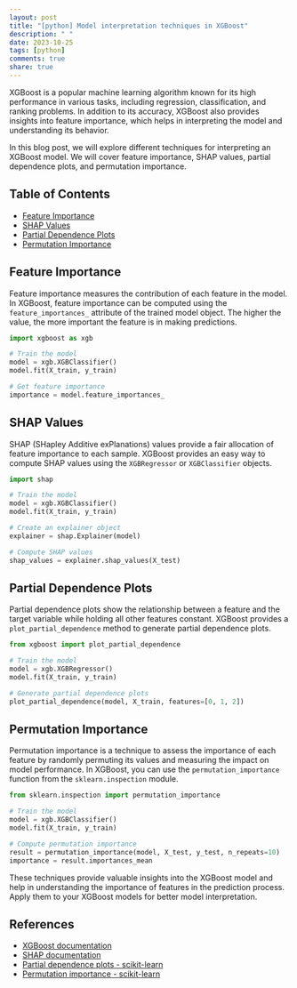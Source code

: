 ```yaml
---
layout: post
title: "[python] Model interpretation techniques in XGBoost"
description: " "
date: 2023-10-25
tags: [python]
comments: true
share: true
---
```


XGBoost is a popular machine learning algorithm known for its high performance in various tasks, including regression, classification, and ranking problems. In addition to its accuracy, XGBoost also provides insights into feature importance, which helps in interpreting the model and understanding its behavior.

In this blog post, we will explore different techniques for interpreting an XGBoost model. We will cover feature importance, SHAP values, partial dependence plots, and permutation importance.

## Table of Contents
- [Feature Importance](#feature-importance)
- [SHAP Values](#shap-values)
- [Partial Dependence Plots](#partial-dependence-plots)
- [Permutation Importance](#permutation-importance)

## Feature Importance
Feature importance measures the contribution of each feature in the model. In XGBoost, feature importance can be computed using the `feature_importances_` attribute of the trained model object. The higher the value, the more important the feature is in making predictions.

```python
import xgboost as xgb

# Train the model
model = xgb.XGBClassifier()
model.fit(X_train, y_train)

# Get feature importance
importance = model.feature_importances_
```

## SHAP Values
SHAP (SHapley Additive exPlanations) values provide a fair allocation of feature importance to each sample. XGBoost provides an easy way to compute SHAP values using the `XGBRegressor` or `XGBClassifier` objects. 

```python
import shap

# Train the model
model = xgb.XGBClassifier()
model.fit(X_train, y_train)

# Create an explainer object
explainer = shap.Explainer(model)

# Compute SHAP values
shap_values = explainer.shap_values(X_test)
```

## Partial Dependence Plots
Partial dependence plots show the relationship between a feature and the target variable while holding all other features constant. XGBoost provides a `plot_partial_dependence` method to generate partial dependence plots.

```python
from xgboost import plot_partial_dependence

# Train the model
model = xgb.XGBRegressor()
model.fit(X_train, y_train)

# Generate partial dependence plots
plot_partial_dependence(model, X_train, features=[0, 1, 2])
```

## Permutation Importance
Permutation importance is a technique to assess the importance of each feature by randomly permuting its values and measuring the impact on model performance. In XGBoost, you can use the `permutation_importance` function from the `sklearn.inspection` module.

```python
from sklearn.inspection import permutation_importance

# Train the model
model = xgb.XGBClassifier()
model.fit(X_train, y_train)

# Compute permutation importance
result = permutation_importance(model, X_test, y_test, n_repeats=10)
importance = result.importances_mean
```

These techniques provide valuable insights into the XGBoost model and help in understanding the importance of features in the prediction process. Apply them to your XGBoost models for better model interpretation.

## References
- [XGBoost documentation](https://xgboost.readthedocs.io/)
- [SHAP documentation](https://shap.readthedocs.io/)
- [Partial dependence plots - scikit-learn](https://scikit-learn.org/stable/modules/partial_dependence.html)
- [Permutation importance - scikit-learn](https://scikit-learn.org/stable/modules/permutation_importance.html)